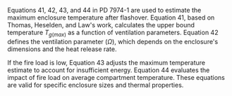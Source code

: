 Equations 41, 42, 43, and 44 in PD 7974-1 are used to estimate the maximum
enclosure temperature after flashover. Equation 41, based on Thomas, Heselden,
and Law's work, calculates the upper bound temperature $T_{g(max)}$ as a
function of ventilation parameters. Equation 42 defines the ventilation parameter
($\Omega$), which depends on the enclosure's dimensions and the heat release rate.

If the fire load is low, Equation 43 adjusts the maximum temperature estimate
to account for insufficient energy. Equation 44 evaluates the impact of fire
load on average compartment temperature. These equations are valid for specific
enclosure sizes and thermal properties.
